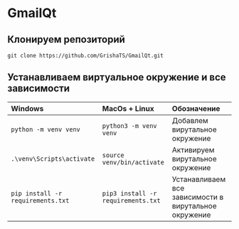 # GmailQt

## Клонируем репозиторий
```commandline 
git clone https://github.com/GrishaTS/GmailQt.git
```

## Устанавливаем виртуальное окружение и все зависимости
| Windows | MacOs + Linux                            |Обозначение|
| :--------------- | :------------------------------ |:--------------- |
|`python -m venv venv`|`python3 -m venv venv`|Добавлем вирутальное окружение|
|`.\venv\Scripts\activate`|`source venv/bin/activate`| Активируем вирутальное окружение|
|`pip install -r requirements.txt`|`pip3 install -r requirements.txt`| Устанавливаем все зависимости в вирутальное окружение|
